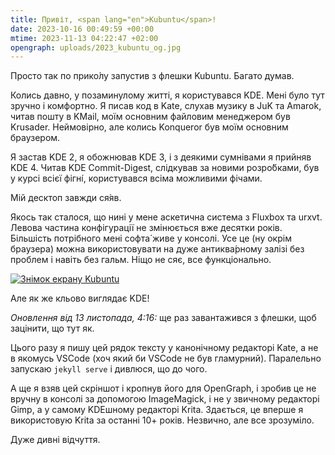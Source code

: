 ```yaml
---
title: Привіт, <span lang="en">Kubuntu</span>!
date: 2023-10-16 00:49:59 +00:00
mtime: 2023-11-13 04:22:47 +02:00
opengraph: uploads/2023_kubuntu_og.jpg
---
```


Просто так по прико́лу запустив з флешки <span lang="en">Kubuntu</span>. Багато думав.

Колись давно, у позаминулому житті, я користувався <abbr lang="en">KDE</abbr>. Мені було тут зручно і комфортно. Я писав код в Kate, слухав музику в JuK та Amarok, читав пошту в KMail, моїм основним файловим менеджером був Krusader. Неймовірно, але колись Konqueror був моїм основним браузером.

Я застав <abbr lang="en">KDE</abbr>&nbsp;2, я обожнював <abbr lang="en">KDE</abbr>&nbsp;3, і з деякими сумнівами я прийняв <abbr lang="en">KDE</abbr>&nbsp;4. Читав <span lang="en"><abbr>KDE</abbr> Commit-Digest</span>, слідкував за новими розро́бками, був у курсі всієї фігні́, користувався всіма можливими фічами.

Мій десктоп завжди ся́яв.

Якось так сталося, що нині у мене аскетична система з Fluxbox та <abbr lang="en">urxvt</abbr>. Левова частина конфігурації не змінюється вже десятки років. Більшість потрібного мені софта́ живе у консолі. Усе це (ну окрім браузера) можна використовувати на дуже антиква́рному залізі без проблем і навіть без гальм. Ніщо не сяє, все функціонально.

[![Знімок екрану Kubuntu](/uploads/2023_kubuntu.png)](/uploads/2023_kubuntu.png)

Але як же кльово виглядає <abbr lang="en">KDE</abbr>!

_Оновлення від 13 листопада, 4:16:_ ще раз завантажився з флешки, щоб зацінити, що тут як.

Цього разу я пишу цей рядок тексту у канонічному редакторі Kate, а не в якомусь VSCode (хоч який би VSCode не був гламурний). Паралельно запускаю `jekyll serve` і дивлюся, що до чого.

А ще я взяв цей скріншот і кропнув його для OpenGraph, і зробив це не вручну в консолі за допомогою ImageMagick, і не у звичному редакторі Gimp, а у самому KDEшному редакторі Krita. Здається, це вперше я використовую Krita за останні 10+ років. Незвично, але все зрозуміло.

Дуже дивні відчуття.
